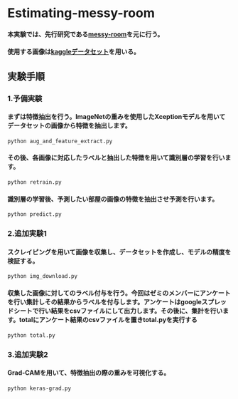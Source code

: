 # Estimating-messy-room
#### 本実験では、先行研究である[messy-room](https://github.com/GuanqiaoDing/messy-room-classifier)を元に行う。
#### 使用する画像は[kaggleデータセット](https://www.kaggle.com/cdawn1/messy-vs-clean-room)を用いる。
## 実験手順
### 1.予備実験
#### まずは特徴抽出を行う。ImageNetの重みを使用したXceptionモデルを用いてデータセットの画像から特徴を抽出します。
```
python aug_and_feature_extract.py
```
#### その後、各画像に対応したラベルと抽出した特徴を用いて識別層の学習を行います。
```
python retrain.py
```
#### 識別層の学習後、予測したい部屋の画像の特徴を抽出させ予測を行います。
```
python predict.py
```

### 2.追加実験1
#### スクレイピングを用いて画像を収集し、データセットを作成し、モデルの精度を検証する。
```
python img_download.py
```
#### 収集した画像に対してのラベル付与を行う。今回はゼミのメンバーにアンケートを行い集計しその結果からラベルを付与します。アンケートはgoogleスプレッドシートで行い結果をcsvファイルにして出力します。その後に、集計を行います。totalにアンケート結果のcsvファイルを置きtotal.pyを実行する
```
python total.py
```

### 3.追加実験2
#### Grad-CAMを用いて、特徴抽出の際の重みを可視化する。
```
python keras-grad.py
```
